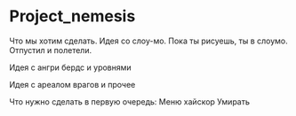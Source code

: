 # Project_nemesis
Что мы хотим сделать.
Идея со слоу-мо. Пока ты рисуешь, ты в слоумо. Отпустил и полетели.

Идея с ангри бердс и уровнями

Идея с ареалом врагов и прочее

Что нужно сделать в первую очередь:
Меню
хайскор
Умирать
